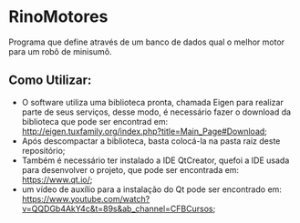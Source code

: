 # RinoMotores
Programa que define através de um banco de dados  qual o melhor motor para um robô de minisumô.

## Como Utilizar:

* O software utiliza uma biblioteca pronta, chamada Eigen para realizar parte de seus serviços, desse modo, é necessário fazer o download da biblioteca que pode ser encontrad em: http://eigen.tuxfamily.org/index.php?title=Main_Page#Download;
* Após descompactar a biblioteca, basta colocá-la na pasta raiz deste repositório;
* Também é necessário ter instalado a IDE QtCreator, quefoi a IDE usada para desenvolver o projeto, que pode ser encontrada em: https://www.qt.io/;
* um vídeo de auxílio para a instalação do Qt pode ser encontrado em: https://www.youtube.com/watch?v=QQDGb4AkY4c&t=89s&ab_channel=CFBCursos;
